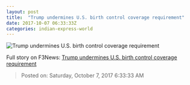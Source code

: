 ```yaml
---
layout: post
title:  "Trump undermines U.S. birth control coverage requirement"
date: 2017-10-07 06:33:33Z
categories: indian-express-world
---
```


![Trump undermines U.S. birth control coverage requirement](http://images.indianexpress.com/2017/10/birth-control-us.jpg?w=759)




Full story on F3News: [Trump undermines U.S. birth control coverage requirement](http://www.f3nws.com/n/EHsvWC)

> Posted on: Saturday, October 7, 2017 6:33:33 AM
